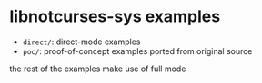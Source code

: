 # libnotcurses-sys examples


- `direct/`: direct-mode examples
- `poc/`: proof-of-concept examples ported from original source

the rest of the examples make use of full mode
